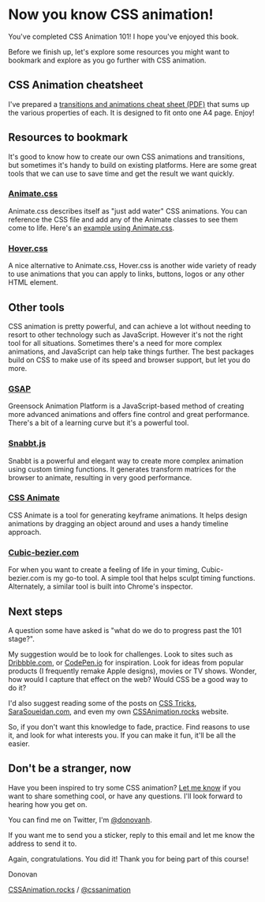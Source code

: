 # Now you know CSS animation!

You've completed CSS Animation 101! I hope you've enjoyed this book.

Before we finish up, let's explore some resources you might want to bookmark and explore as you go further with CSS animation.

## CSS Animation cheatsheet

I've prepared a [transitions and animations cheat sheet (PDF)](https://cssanimation.rocks/cheatsheets/transitions_animations.pdf) that sums up the various properties of each. It is designed to fit onto one A4 page. Enjoy!

## Resources to bookmark

It's good to know how to create our own CSS animations and transitions, but sometimes it's handy to build on existing platforms. Here are some great tools that we can use to save time and get the result we want quickly.

### [Animate.css](http://daneden.github.io/animate.css/)

Animate.css describes itself as "just add water" CSS animations. You can reference the CSS file and add any of the Animate classes to see them come to life. Here's an [example using Animate.css](http://codepen.io/donovanh/pen/xbvOQK).

### [Hover.css](http://ianlunn.github.io/Hover/)

A nice alternative to Animate.css, Hover.css is another wide variety of ready to use animations that you can apply to links, buttons, logos or any other HTML element.

## Other tools

CSS animation is pretty powerful, and can achieve a lot without needing to resort to other technology such as JavaScript. However it's not the right tool for all situations. Sometimes there's a need for more complex animations, and JavaScript can help take things further. The best packages build on CSS to make use of its speed and browser support, but let you do more.

### [GSAP](http://greensock.com/gsap)

Greensock Animation Platform is a JavaScript-based method of creating more advanced animations and offers fine control and great performance. There's a bit of a learning curve but it's a powerful tool.

### [Snabbt.js](http://daniel-lundin.github.io/snabbt.js/)

Snabbt is a powerful and elegant way to create more complex animation using custom timing functions. It generates transform matrices for the browser to animate, resulting in very good performance.

### [CSS Animate](http://cssanimate.com/)

CSS Animate is a tool for generating keyframe animations. It helps design animations by dragging an object around and uses a handy timeline approach.

### [Cubic-bezier.com](http://cubic-bezier.com)

For when you want to create a feeling of life in your timing, Cubic-bezier.com is my go-to tool. A simple tool that helps sculpt timing functions. Alternately, a similar tool is built into Chrome's inspector.

## Next steps

A question some have asked is "what do we do to progress past the 101 stage?".

My suggestion would be to look for challenges. Look to sites such as [Dribbble.com](http://dribbble.com), or [CodePen.io](http://codepen.io) for inspiration. Look for ideas from popular products (I frequently remake Apple designs), movies or TV shows. Wonder, how would I capture that effect on the web? Would CSS be a good way to do it?

I'd also suggest reading some of the posts on [CSS Tricks](https://css-tricks.com/), [SaraSoueidan.com](http://sarasoueidan.com/articles/index.html), and even my own [CSSAnimation.rocks](https://cssanimation.rocks) website.

So, if you don't want this knowledge to fade, practice. Find reasons to use it, and look for what interests you. If you can make it fun, it'll be all the easier.

## Don't be a stranger, now

Have you been inspired to try some CSS animation? [Let me know](mailto:hello@cssanimation.rocks) if you want to share something cool, or have any questions. I'll look forward to hearing how you get on.

You can find me on Twitter, I'm [@donovanh](https://twitter.com/donovanh).

If you want me to send you a sticker, reply to this email and let me know the address to send it to.

Again, congratulations. You did it! Thank you for being part of this course!

Donovan

[CSSAnimation.rocks](https://cssanimation.rocks) / [@cssanimation](https://twitter.com/cssanimation)
